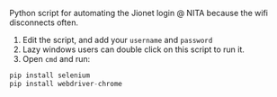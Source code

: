 Python script for automating the Jionet login @ NITA because the wifi disconnects often.

1. Edit the script, and add your `username` and `password`
1. Lazy windows users can double click on this script to run it.
1. Open `cmd` and run:
```python
pip install selenium
pip install webdriver-chrome
```
